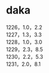 # daka
1226，1.0，2.2    
1227，1.3，3.3        
1228，1.0，3.0    
1229，2.3，8.5    
1230，2.2，5.3    
1231，2.0，8.1
